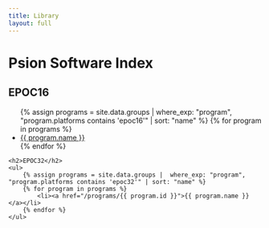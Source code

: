 ```yaml
---
title: Library
layout: full
---
```


# Psion Software Index

<!-- The search header is hidden by default so we don't show unnecessary UX to clients without JavaScript enabled. -->
<div id="search-header" class="search-header" style="display: none;">
    <form id="search-form" class="search-form">
        <input type="text" id="search" name="search" class="search" placeholder="Filter" autocorrect="off" />
        <button type="reset" class="clear"><picture><source srcset="/images/x-dark.svg" media="(prefers-color-scheme: dark)" /><img src="/images/x-light.svg" /></picture></button>
        <input type="checkbox" id="include-epoc16" name="include-epoc16" checked /> <label for="include-epoc16"> EPOC16</label>
        <input type="checkbox" id="include-epoc32" name="include-epoc32" checked /> <label for="include-epoc32"> EPOC32</label>
    </form>
</div>

<ul id="applications" class="applications"></ul>

<script type="module">
    const applicationsList = document.getElementById("applications");
    const searchHeader = document.getElementById("search-header");
    const searchForm = document.getElementById("search-form");
    const searchInput = document.getElementById("search");
    const epoc16Checkbox = document.getElementById("include-epoc16");
    const epoc32Checkbox = document.getElementById("include-epoc32");

    // Show the search header.
    searchHeader.style.display = 'block';

    // Get the programs.
    const response = await fetch("/api/v1/groups");
    const groups = await response.json();
    var filteredGroups = groups;
    let index = 0;

    function appendGroup(group) {
        const li = document.createElement("li");
        const a = document.createElement("a");
        a.href = "/programs/" + group.id;
        const iconContainer = document.createElement("div");
        iconContainer.classList.add("icon-wrapper");
        const icon = document.createElement("img");
        icon.classList.add("icon");
        if (!!group.icon) {
            icon.src = group.icon.path;
            icon.width = group.icon.width;
            icon.height = group.icon.height;
        } else {
            icon.src = "/images/unknown.gif"
            icon.width = 48;
            icon.height = 48;
        }
        iconContainer.appendChild(icon);
        a.appendChild(iconContainer);
        const label = document.createElement("div");
        label.classList.add("label");
        const name = document.createElement("div");
        name.classList.add("program-name");
        name.textContent = group.name;
        label.appendChild(name);
        const platformElement = document.createElement("ul");
        platformElement.classList.add("program-platforms")
        for (const platform of group.platforms) {
            const platformItem = document.createElement("li");
            platformItem.textContent = platform;
            platformElement.append(platformItem);
        }
        label.appendChild(platformElement);
        a.appendChild(label);
        li.appendChild(a);
        applicationsList.appendChild(li);
    }

    function filter(text, epoc16, epoc32) {
        index = 0;
        const platforms = new Set()
        if (epoc16) { platforms.add("epoc16"); }
        if (epoc32) { platforms.add("epoc32"); }
        text = text.toLowerCase();
        applicationsList.innerHTML = "";
        filteredGroups = groups.filter(function(group) {
            const groupPlatforms = new Set(group.platforms);
            if (groupPlatforms.isDisjointFrom(platforms)) {
                return false;
            }
            return group.name.toLowerCase().includes(text);
        });
        update();
    }

    function update() {
        const threshold = window.innerHeight * 2;
        console.log("Loading...");
        while (index < filteredGroups.length && document.body.scrollHeight <= window.innerHeight + window.scrollY + threshold) {
            const group = filteredGroups[index];
            appendGroup(group);
            index = index + 1;
        }
    }

    function debounce(fn, delay) {
        let timeout;
        return (...args) => {
            clearTimeout(timeout);
            timeout = setTimeout(() => fn(...args), delay);
        };
    }

    searchForm.addEventListener('reset', function(event) {
        filter("", epoc16Checkbox.checked, epoc32Checkbox.checked);
        searchInput.focus();
    });
    searchInput.addEventListener('input', debounce(function(event) {
        filter(searchInput.value, epoc16Checkbox.checked, epoc32Checkbox.checked);
    }, 30));
    epoc16Checkbox.addEventListener('change', function(event) {
        filter(searchInput.value, epoc16Checkbox.checked, epoc32Checkbox.checked);
    });
    epoc32Checkbox.addEventListener('change', function(event) {
        filter(searchInput.value, epoc16Checkbox.checked, epoc32Checkbox.checked);
    });

    window.addEventListener('scroll', debounce(update, 100));
    window.addEventListener('resize', debounce(update, 100));
    update();
</script>

<noscript>
    <h2>EPOC16</h2>
    <ul>
        {% assign programs = site.data.groups |  where_exp: "program", "program.platforms contains 'epoc16'" | sort: "name" %}
        {% for program in programs %}
            <li><a href="/programs/{{ program.id }}">{{ program.name }}</a></li>
        {% endfor %}
    </ul>

    <h2>EPOC32</h2>
    <ul>
        {% assign programs = site.data.groups |  where_exp: "program", "program.platforms contains 'epoc32'" | sort: "name" %}
        {% for program in programs %}
            <li><a href="/programs/{{ program.id }}">{{ program.name }}</a></li>
        {% endfor %}
    </ul>
</noscript>
